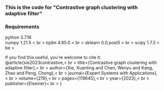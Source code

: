 ### This is the code for "Contrastive graph clustering with adaptive filter"

### Requirements
python                   3.7.16           
numpy                    1.21.5 < br >
tqdm                     4.65.0 < br >
sklearn                  0.0.post5 < br >
scipy                    1.7.3 < be >

If you find this useful, you're welcome to cite it:
@article{xie2023contrastive,< br >
  title={Contrastive graph clustering with adaptive filter},< br >
  author={Xie, Xuanting and Chen, Wenyu and Kang, Zhao and Peng, Chong},< br >
  journal={Expert Systems with Applications},< br >
  volume={219},< br >
  pages={119645},< br >
  year={2023},< br >
  publisher={Elsevier}< br >
}
